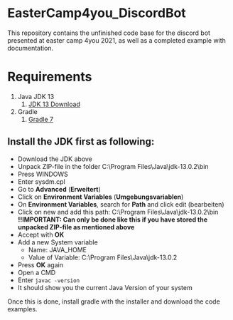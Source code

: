# EasterCamp4you_DiscordBot
This repository contains the unfinished code base for the discord bot presented at easter camp 4you 2021, as well as a completed example with documentation.

# Requirements

1. Java JDK 13
    1. [JDK 13 Download](https://download.java.net/java/GA/jdk13.0.2/d4173c853231432d94f001e99d882ca7/8/GPL/openjdk-13.0.2_windows-x64_bin.zip)
1. Gradle
    1. [Gradle 7](https://gradle.org/next-steps/?version=7.0&format=all)


## Install the JDK first as following:

* Download the JDK above
* Unpack ZIP-file in the folder C:\Program Files\Java\jdk-13.0.2\bin
* Press WINDOWS
* Enter sysdm.cpl
* Go to **Advanced** (**Erweitert**)
* Click on **Environment Variables** (**Umgebungsvariablen**)
* On **Environment Variables**, search for **Path** and click edit (bearbeiten)
* Click on new and add this path: C:\Program Files\Java\jdk-13.0.2\bin **!!IMPORTANT: Can only be done like this if you have stored the unpacked ZIP-file as mentioned above**
* Accept with **OK**
* Add a new System variable
    * Name: JAVA_HOME
    * Value of Variable: C:\Program Files\Java\jdk-13.0.2
* Press **OK** again
* Open a CMD
* Enter `javac -version` 
* It should show you the current Java Version of your system

Once this is done, install gradle with the installer and download the code examples.

